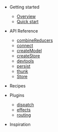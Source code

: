 - Getting started

  - [Overview](overview.md)
  - [Quick start](quickstart.md)

- API Reference

  - [combineReducers](api-combineReducers.md)
  - [connect](api-connect.md)
  - [createModel](api-createModel.md)
  - [createStore](api-createStore.md)
  - [devtools](api-devtools.md)
  - [persist](api-persist.md)
  - [thunk](api-thunk.md)
  - [Store](api-store.md)

- Recipes

- Plugins
  - [dispatch](plugin-dispatch.md)
  - [effects](plugin-effects.md)
  - [routing](plugin-routing.md)

- Inspiration